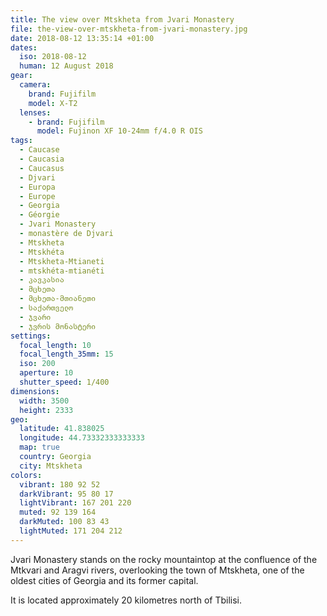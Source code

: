 ```yaml
---
title: The view over Mtskheta from Jvari Monastery
file: the-view-over-mtskheta-from-jvari-monastery.jpg
date: 2018-08-12 13:35:14 +01:00
dates:
  iso: 2018-08-12
  human: 12 August 2018
gear:
  camera:
    brand: Fujifilm
    model: X-T2
  lenses:
    - brand: Fujifilm
      model: Fujinon XF 10-24mm f/4.0 R OIS
tags:
  - Caucase
  - Caucasia
  - Caucasus
  - Djvari
  - Europa
  - Europe
  - Georgia
  - Géorgie
  - Jvari Monastery
  - monastère de Djvari
  - Mtskheta
  - Mtskhéta
  - Mtskheta-Mtianeti
  - mtskhéta-mtianéti
  - კავკასია
  - მცხეთა
  - მცხეთა-მთიანეთი
  - საქართველო
  - ჯვარი
  - ჯვრის მონასტერი
settings:
  focal_length: 10
  focal_length_35mm: 15
  iso: 200
  aperture: 10
  shutter_speed: 1/400
dimensions:
  width: 3500
  height: 2333
geo:
  latitude: 41.838025
  longitude: 44.73332333333333
  map: true
  country: Georgia
  city: Mtskheta
colors:
  vibrant: 180 92 52
  darkVibrant: 95 80 17
  lightVibrant: 167 201 220
  muted: 92 139 164
  darkMuted: 100 83 43
  lightMuted: 171 204 212
---
```


Jvari Monastery stands on the rocky mountaintop at the confluence of the Mtkvari and Aragvi rivers, overlooking the town of Mtskheta, one of the oldest cities of Georgia and its former capital.

It is located approximately 20 kilometres north of Tbilisi.
